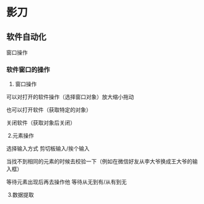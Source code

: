 # 影刀



## 软件自动化

窗口操作



### 软件窗口的操作

1. 窗口操作

可以对打开的软件操作（选择窗口对象）放大缩小拖动

也可以打开软件（获取特定的对象）

关闭软件（获取对象后关闭）

​	2.元素操作

选择输入方式   剪切板输入/挨个输入

当找不到相同的元素的时候去校验一下（例如在微信好友从李大爷换成王大爷的输入框）

等待元素出现后再去操作他     等待从无到有/从有到无

​    3.数据提取